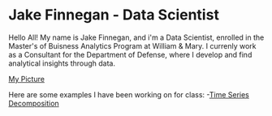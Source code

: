 # Jake Finnegan - Data Scientist 
Hello All! My name is Jake Finnegan, and i'm a Data Scientist, enrolled in the Master's of Buisness Analytics Program at William & Mary. 
I currenly work as a Consultant for the Department of Defense, where I develop and find analytical insights through data.

[My Picture](/IMG_6274.JPG)

Here are some examples I have been working on for class:
-[Time Series Decomposition](/timeSeries/index.md)
